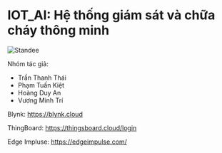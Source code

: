 # IOT_AI: Hệ thống giám sát và chữa cháy thông minh

![Standee](https://github.com/user-attachments/assets/4ac4a791-5fda-4c34-8607-60932f83f02d)

Nhóm tác giả: 
+ Trần Thanh Thái
+ Phạm Tuấn Kiệt
+ Hoàng Duy An
+ Vương Minh Trí

Blynk: https://blynk.cloud

ThingBoard: https://thingsboard.cloud/login

Edge Impluse: https://edgeimpulse.com/ 
